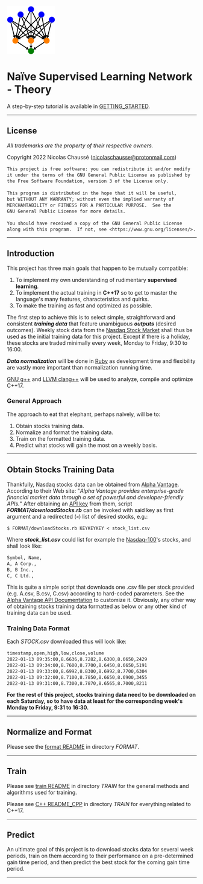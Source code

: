 ![Supervised Learning Logo](logoDigraph.png)

# Naïve Supervised Learning Network - Theory

A step-by-step tutorial is available in [GETTING_STARTED](GETTING_STARTED.md).

---

## License

*All trademarks are the property of their respective owners.*

Copyright 2022 Nicolas Chaussé (nicolaschausse@protonmail.com)

    This project is free software: you can redistribute it and/or modify
    it under the terms of the GNU General Public License as published by
    the Free Software Foundation, version 3 of the License only.

    This program is distributed in the hope that it will be useful,
    but WITHOUT ANY WARRANTY; without even the implied warranty of
    MERCHANTABILITY or FITNESS FOR A PARTICULAR PURPOSE.  See the
    GNU General Public License for more details.

    You should have received a copy of the GNU General Public License
    along with this program.  If not, see <https://www.gnu.org/licenses/>.

---

## Introduction

This project has three main goals that happen to be mutually compatible:

1. To implement my own understanding of rudimentary **supervised learning**.
1. To implement the actual training in **C++17** so to get to master the language's many features, characteristics and quirks.
1. To make the training as fast and optimized as possible.

The first step to achieve this is to select simple, straightforward and consistent ***training data*** that feature unambiguous ***outputs*** (desired outcomes). Weekly stock data from the [Nasdaq Stock Market](nasdaq.com) shall thus be used as the initial training data for this project. Except if there is a holiday, these stocks are traded minimally every week, Monday to Friday, 9:30 to 16:00. 

***Data normalization*** will be done in [Ruby](ruby-lang.org) as development time and flexibility are vastly more important than normalization running time.

[GNU g++](gcc.gnu.org) and [LLVM clang++](clang.llvm.org) will be used to analyze, compile and optimize C++17.

### General Approach

The approach to eat that elephant, perhaps naïvely, will be to:

1. Obtain stocks training data.
1. Normalize and format the training data.
1. Train on the formatted training data.
1. Predict what stocks will gain the most on a weekly basis.

---

## Obtain Stocks Training Data

Thankfully, Nasdaq stocks data can be obtained from [Alpha Vantage](alphavantage.co). According to their Web site: "*Alpha Vantage provides enterprise-grade financial market data through a set of powerful and developer-friendly APIs.*" After obtaining an [API key](alphavantage.co/support) from them, script ***FORMAT/downloadStocks.rb*** can be invoked with said key as first argument and a redirected (`<`) list of desired stocks, e.g.:

```
$ FORMAT/downloadStocks.rb KEYKEYKEY < stock_list.csv
``` 

Where ***stock_list.csv*** could list for example the [Nasdaq-100](nasdaq.com/market-activity/quotes/nasdaq-ndx-index)'s stocks, and shall look like:

```
Symbol, Name,
A, A Corp.,
B, B Inc.,
C, C Ltd.,
```

This is quite a simple script that downloads one .csv file per stock provided (e.g. A.csv, B.csv, C.csv) according to hard-coded parameters. See the [Alpha Vantage API Documentation](alphavantage.co/documentation) to customize it. Obviously, any other way of obtaining stocks training data formatted as below or any other kind of training data can be used.

### Training Data Format

Each *STOCK.csv* downloaded thus will look like:

```
timestamp,open,high,low,close,volume
2022-01-13 09:35:00,8.6636,8.7282,8.6300,8.6650,2429
2022-01-13 09:34:00,8.7600,8.7700,8.6450,8.6650,5191
2022-01-13 09:33:00,8.6992,8.8300,8.6992,8.7700,6304
2022-01-13 09:32:00,8.7100,8.7850,8.6650,8.6900,3455
2022-01-13 09:31:00,8.7300,8.7870,8.6565,8.7000,8211
```

**For the rest of this project, stocks training data need to be downloaded on each Saturday, so to have data at least for the corresponding week's Monday to Friday, 9:31 to 16:30.**

---

## Normalize and Format

Please see the [format README](FORMAT/README.md) in directory *FORMAT*.

---

## Train

Please see [train README](TRAIN/README.md) in directory *TRAIN* for the general methods and algorithms used for training.

Please see [C++ README_CPP](TRAIN/README_CPP.md) in directory *TRAIN* for everything related to C++17.

---

## Predict

An ultimate goal of this project is to download stocks data for several week periods, train on them according to their performance on a pre-determined gain time period, and then predict the best stock for the coming gain time period.

---